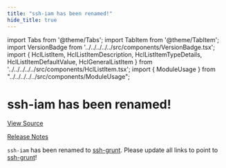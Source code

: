 ```yaml
---
title: "ssh-iam has been renamed!"
hide_title: true
---
```


import Tabs from '@theme/Tabs';
import TabItem from '@theme/TabItem';
import VersionBadge from '../../../../../src/components/VersionBadge.tsx';
import { HclListItem, HclListItemDescription, HclListItemTypeDetails, HclListItemDefaultValue, HclGeneralListItem } from '../../../../../src/components/HclListItem.tsx';
import { ModuleUsage } from "../../../../../src/components/ModuleUsage";

<VersionBadge repoTitle="Security Modules" version="0.74.3" lastModifiedVersion="0.13.0"/>

# ssh-iam has been renamed!

<a href="https://github.com/gruntwork-io/terraform-aws-security/tree/v0.74.3/modules/ssh-iam" className="link-button" title="View the source code for this module in GitHub.">View Source</a>

<a href="https://github.com/gruntwork-io/terraform-aws-security/releases/tag/v0.13.0" className="link-button" title="Release notes for only versions which impacted this module.">Release Notes</a>

`ssh-iam` has been renamed to [ssh-grunt](https://github.com/gruntwork-io/terraform-aws-security/tree/v0.74.3/modules/ssh-grunt). Please update all links to point to
[ssh-grunt](https://github.com/gruntwork-io/terraform-aws-security/tree/v0.74.3/modules/ssh-grunt)!


<!-- ##DOCS-SOURCER-START
{
  "originalSources": [
    "https://github.com/gruntwork-io/terraform-aws-security/tree/v0.74.3/modules/ssh-iam/readme.md",
    "https://github.com/gruntwork-io/terraform-aws-security/tree/v0.74.3/modules/ssh-iam/variables.tf",
    "https://github.com/gruntwork-io/terraform-aws-security/tree/v0.74.3/modules/ssh-iam/outputs.tf"
  ],
  "sourcePlugin": "module-catalog-api",
  "hash": "0b32f01f842ffc588e35d7ae7b7f61d7"
}
##DOCS-SOURCER-END -->
